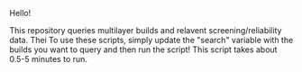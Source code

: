 Hello!

This repository queries multilayer builds and relavent screening/reliability data. Thei To use these scripts, simply update the "search" variable with the builds you want to query and then run the script! 
This script takes about 0.5-5 minutes to run.
